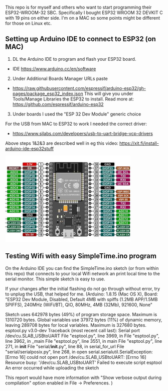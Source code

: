 This repo is for myself and others who want to start programming their ESP32-WROOM-32 SBC.
Specifically I bought ESP32 WROOM 32 DEVKIT C with 19 pins on either side.
I'm on a MAC so some points might be different for those on Linux etc.

## Setting up Arduino IDE to connect to ESP32 (on MAC)
1) DL the Arduino IDE to program and flash your ESP32 board.
- IDE https://www.arduino.cc/en/software

2) Under Additional Boards Manager URLs paste 
- https://raw.githubusercontent.com/espressif/arduino-esp32/gh-pages/package_esp32_index.json
This will give you under Tools/Manage Libraries the ESP32 to install.
Read more at: https://github.com/espressif/arduino-esp32
3) Under boards I used the "ESP 32 Dev Module" generic choice

For the USB from MAC to ESP32 to work I needed the correct driver:
- https://www.silabs.com/developers/usb-to-uart-bridge-vcp-drivers

Above steps 1&2&3 are described well in eg this video: https://xit.fi/install-arduino-ide-esp32stuff

![Pinout ESP32-WROOM-32](esp32pinout.jpg)

## Testing Wifi with easy SimpleTime.ino program
On the Arduino IDE you can find the SimpleTime.ino sketch (or from within this repo) that connects to your local Wifi network an print local time to the serial monitor. This simple sketch is easy to use.

If your changes after the initial flashing do not go through without error, try to unplug the USB, that helped for me.
(Arduino: 1.8.15 (Mac OS X), Board: "ESP32 Dev Module, Disabled, Default 4MB with spiffs (1.2MB APP/1.5MB SPIFFS), 240MHz (WiFi/BT), QIO, 80MHz, 4MB (32Mb), 921600, None"

Sketch uses 642978 bytes (49%) of program storage space. Maximum is 1310720 bytes.
Global variables use 37972 bytes (11%) of dynamic memory, leaving 289708 bytes for local variables. Maximum is 327680 bytes.
esptool.py v3.0-dev
Traceback (most recent call last):
Serial port /dev/cu.SLAB_USBtoUART
  File "esptool.py", line 3969, in <module>
  File "esptool.py", line 3962, in _main
  File "esptool.py", line 3551, in main
  File "esptool.py", line 271, in __init__
  File "serial/__init__.py", line 88, in serial_for_url
  File "serial/serialposix.py", line 268, in open
serial.serialutil.SerialException: [Errno 16] could not open port /dev/cu.SLAB_USBtoUART: [Errno 16] Resource busy: '/dev/cu.SLAB_USBtoUART'
Failed to execute script esptool
An error occurred while uploading the sketch


This report would have more information with
"Show verbose output during compilation"
option enabled in File -> Preferences.
)
